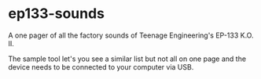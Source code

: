 # ep133-sounds

A one pager of all the factory sounds of Teenage Engineering's EP-133 K.O. II. 

The sample tool let's you see a similar list but not all on one page and the device needs to be connected to your computer via USB. 
